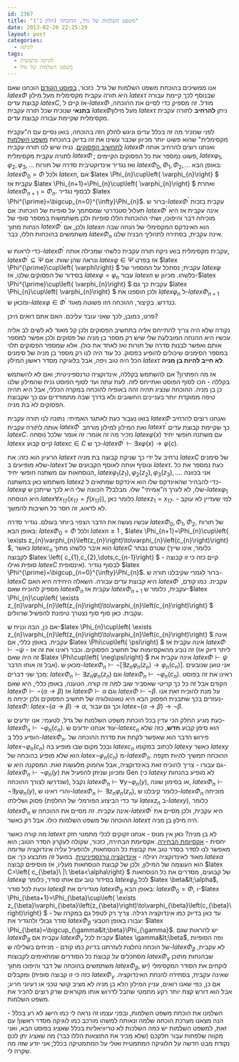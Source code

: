 ```yaml
---
id: 2367
title: "משפט השלמות של גדל, ההוכחה (חלק ב')"
date: 2013-02-26 22:25:29
layout: post
categories: 
  - לוגיקה
tags: 
  - לוגיקה מתמטית
  - משפט השלמות של גדל
---
```

אנו ממשיכים בהוכחת משפט השלמות של גדל. כזכור, <a href="http://www.gadial.net/2013/02/25/godel_completeness_proof_1/">בפוסט הקודם</a> הוכחנו שאם $latex \Phi$ היא תורה עקבית מקסימלית מעל מילון $latex \tau$ שבנוסף לכך קיימת עבורה קבוצת עדים $latex C$, אז קיים ל-$latex \Phi$ מודל. זה מספיק כדי לסיים את ההוכחה, <strong>בתנאי</strong> שנוכיח שכל תורה עקבית $latex \Phi$מעל מילון $latex \tau$ ניתן <strong>להרחיב</strong> לתורה עקבית מקסימלית שקיימת עבורה קבוצת עדים.

לפני שנזכיר מה זה בכלל עדים וניגש לחלק הזה בהוכחה, בואו נסיים עם ה"עקבית מקסימלית" שהוא פשוט יותר מכיוון שכבר עשינו את זה בדיוק בהוכחת <a href="http://www.gadial.net/2012/04/08/propositional_calculus_completeness/">משפט השלמות לתחשיב הפסוקים</a><strong></strong>. נניח שיש לנו תורה עקבית $latex \Phi$ ואנחנו רוצים להרחיב אותה לתורה עקבית מקסימלית $latex \Phi^{\prime}$; פשוט נמספר את כל הפסוקים הקיימים, $latex \varphi_{1},\varphi_{2},\varphi_{3},\dots$ ואז נגדיר אינדוקטיבית סדרה של תורות $latex \Phi_{0},\Phi_{1},\Phi_{2},\dots$ באופן הבא: $latex \Phi_{0}=\Phi$ ולכל $latex n$, אם $latex \Phi_{n}\cup\left\{ \varphi_{n}\right\} $ עקבית אז $latex \Phi_{n+1}=\Phi_{n}\cup\left\{ \varphi_{n}\right\} $ ואחרת $latex \Phi_{n+1}=\Phi_{n}$. לבסוף נגדיר $latex \Phi^{\prime}=\bigcup_{n=0}^{\infty}\Phi_{n}$. ברור ש-$latex \Phi^{\prime}$ עקבית בזכות תעלול סטנדרטי שמסתמך על סופיות של הוכחות: אם $latex \Phi^{\prime}$ אינה עקבית אז היא מוכיחה דבר והיפוכו, ושתי ההוכחות הללו סופיות ולכן משתמשות במספר סופי של הנחות מתוך $latex \Phi^{\prime}$ ולכן, אם $latex n$ הוא האינדקס המקסימלי של הנחה שבה משתמשים בהוכחות הללו, כבר $latex \Phi_{n}$ אינה עקבית, בסתירה לתהליך הבניה שלנו.

כדי לראות ש-$latex \Phi^{\prime}$ עקבית מקסימלית בואו ניקח תורה עקבית כלשהי שמכילה אותה, $latex \Phi^{\prime}\subseteq\Psi$ ונראה שהן שוות. אם $latex \varphi\in\Psi$ אז בפרט $latex \Phi^{\prime}\cup\left\{ \varphi\right\} $ עקבית; נסתכל על המספור של $latex \varphi$ בסידור של הפסוקים שלנו, אז $latex \varphi=\varphi_{n}$ עבור $latex n$ כלשהו. מכיוון ש-$latex \Phi^{\prime}\cup\left\{ \varphi_{n}\right\} $ עקבית כך גם $latex \Phi_{n}\cup\left\{ \varphi_{n}\right\} $ ולכן הוספנו את $latex \varphi_{n}$ ל-$latex \Phi_{n+1}$ ומכאן ש-$latex \varphi\in\Phi^{\prime}$ כנדרש. בקיצור, ההוכחה הזו פשוטה מאוד.

פרט, כמובן, לכך שאני עובד עליכם. האם אתם רואים היכן?

נקודה שלא היה צריך להתייחס אליה בתחשיב הפסוקים ולכן קל מאוד לא לשים לב אליה עכשיו היא ההנחה המובלעת שלי שיש רק מספר בן מניה של פסוקים ולכן אפשר למספר אותם ואפשר לבנות סדרה של תורות ואז לאחד את כולן. אלא שמספר הפסוקים תלוי במספר הסימנים שיכולים להופיע בפסוק. כל עוד היה לנו רק מספר בן מניה של סימנים הכל היה טוב ויפה, אבל בלוגיקה מסדר ראשון המילון $latex \tau$ <strong>לא חייב להיות בן מניה</strong>.

אז מה הפתרון? אם להשתמש בקללה, אינדוקציה טרנספיניטית; ואם לא להשתמש בקללה - חכו לסוף הפוסט ואתייחס לזה. לעת עתה ועד לסוף הפוסט נניח שהמילון שלנו כן בן מניה. ההוכחה שנציג תהיה זהה באופיה להוכחה במקרה הכללי, אבל היא תהיה טיפה ממוקדת יותר בעניינים החשובים ולא בדרך שבה מתמודדים עם כך שקבוצת הפסוקים לא בת מניה.

בואו נעבור כעת לאתגר האמיתי: נתונה לנו תורה עקבית $latex \Phi$ ואנחנו רוצים להרחיב אותה לתורה עקבית $latex \Phi^{\prime}$ ואת המילון למילון מורחב $latex \tau^{\prime}$ כך שקיימת קבוצת עדים $latex C$. נזכיר מה זה אומר: זה אומר שלכל נוסחה $latex \varphi\left(x\right)$ עם משתנה חופשי יחיד $latex x$ קיים קבוע $latex c\in C$ כך ש-$latex \Phi^{\prime}\vdash\exists x\varphi\left(x\right)\to\varphi\left(c\right)$.

הרעיון הוא כזה: את $latex \tau$ נרחיב על ידי כך שניקח קבוצה בת מניה $latex C$ של סימנים שלא מופיעים ב-$latex \tau$ ונוסיף אותה לאוסף הקבועים של $latex \tau$. כעת נמספר את כל הנוסחאות עם משתנה חופשי יחיד, $latex \varphi_{1}\left(z_{1}\right),\varphi_{2}\left(z_{2}\right),\varphi_{3}\left(z_{3}\right),\dots$. אני בכוונה משתמש כאן במשתנה $latex z$ כדי להבהיר שהאינדקס שלו הוא אינדקס שמתאים ל-$latex \varphi$ שלו, לא לערך ה"אמיתי" שלו. מבלבל? הכוונה שלי היא לכך שייתכן ש-$latex \varphi_{1}$ היא הנוסחה $latex \forall x_{17}\left(x_{17}=f\left(x_{17}\right)\right)$, כלומר כאן $latex z_{1}=x_{17}$. למי שעדיין לא עוקב - לא לדאוג, זה חסר כל חשיבות להמשך.

עכשיו נעשה את הדבר הצפוי ביותר בעולם. נגדיר סדרה $latex \Phi_{0},\Phi_{1},\Phi_{2},$ של תורות באופן הבא: $latex \Phi_{0}=\Phi$ ולכל $latex n\ge1$ , $latex \Phi_{n+1}=\Phi_{n}\cup\left\{ \exists z_{n}\varphi_{n}\left(z_{n}\right)\to\varphi_{n}\left(c_{n}\right)\right\} $, כאשר $latex c_{n}$ הוא איבר כלשהו מתוך $latex C$ שטרם נבחר (כלומר, אינו שייך לקבוצה $latex \left\{ c_{1},c_{2},\dots,c_{n-1}\right\} $ - קיים כזה כי זו קבוצה סופית ואילו $latex C$ אינסופית). לבסוף נגדיר $latex \Phi^{\prime}=\bigcup_{n=0}^{\infty}\Phi_{n}$. ברור לגמרי שקיבלנו תורה ש-$latex C$ היא קבוצת עדים עבורה. השאלה היחידה היא האם $latex \Phi^{\prime}$ עקבית. כמו קודם, מספיק להוכיח שאם $latex \Phi_{n}$ עקבית אז $latex \Phi_{n+1}$ עקבית, כלומר ש-$latex \Phi_{n}\cup\left\{ \exists z_{n}\varphi_{n}\left(z_{n}\right)\to\varphi_{n}\left(c_{n}\right)\right\} $ עקבית. כאן סוף סוף נצטרך טיפונת להפשיל שרוולים.

אם כן, הבה ונניח ש-$latex \Phi_{n}\cup\left\{ \exists z_{n}\varphi_{n}\left(z_{n}\right)\to\varphi_{n}\left(c_{n}\right)\right\} $ אינה עקבית. באופן כללי, אם $latex \Phi\cup\left\{ \psi\right\} $ אינה עקבית אז $latex \Phi\vdash\neg\psi$ - זה נובע מהאקסיומות של תחשיב הפסוקים. וכבר ראינו את זה אז (ליתר דיוק אז זה היה שאם $latex \Phi\cup\left\{ \neg\psi\right\} $ אינה עקבית את $latex \Phi\vdash\psi$ אבל זה אותו הדבר). מכאן ש-$latex \Phi_{n}\vdash\neg\left[\exists z_{n}\varphi_{n}\left(z_{n}\right)\to\varphi_{n}\left(c_{n}\right)\right]$. אני טוען שנובעים מכך שני דברים: $latex \Phi_{n}\vdash\exists z_{n}\varphi_{n}\left(z_{n}\right)$ וגם $latex \Phi_{n}\vdash\neg\varphi_{n}\left(c_{n}\right)$. ראינו את זה בפוסט הקודם אבל זה כל כך קריטי שאסביר שוב למה זה קורה. הטענה, באופן כללי, היא שאם $latex \Phi\vdash\neg\left(\alpha\to\beta\right)$ אז $latex \Phi\vdash\alpha$ וגם $latex \Phi\vdash\neg\beta$. על מנת להוכיח זאת אנו נעזרים בכך שתבנית הפסוק הבא היא טאוטולוגיה של תחשיב הפסוקים ולכן יכיחה מ-$latex \Phi$: $latex \neg\left(\alpha\to\beta\right)\to\alpha$, וכך גם עבור $latex \neg\left(\alpha\to\beta\right)\to\neg\beta$.

כעת מגיע החלק הכי עדין בכל הוכחת משפט השלמות של גדל, לטעמי: אנו יודעים ש-$latex \Phi_{n}\vdash\neg\varphi_{n}\left(c_{n}\right)$. עוד אנחנו יודעים ש-$latex c_{n}$ הוא סימן קבוע <strong>חדש</strong>, כזה שלא הופיע כלל ב-$latex \Phi_{n}$. פירוש הדבר הוא שאפשר לקחת את סדרת ההוכחה של $latex \neg\varphi_{n}\left(c_{n}\right)$ ובכל מקום שבו מופיע בה $latex c_{n}$ לכתוב במקומו $latex y$ כאשר $latex y$ הוא שלא מופיע בהוכחה של $latex \neg\varphi_{n}\left(c_{n}\right)$ מ-$latex \Phi_{n}$. ההוכחה תמשיך להיות תקפה גם עבורו - צריך להוכיח זאת באינדוקציה, אבל אחמוק מלעשות זאת. המסקנה היא ש-$latex \Phi_{n}\vdash\neg\varphi_{n}\left(y\right)$ ומכיוון שניתן להפעיל את Gen (כי $latex y$ לא מופיע בהנחות שנדרשו לצורך ההוכחה), נקבל $latex \Phi_{n}\vdash\forall y\neg\varphi_{n}\left(y\right)$, או בסימון שונה, $latex \Phi_{n}\vdash\neg\exists y\varphi_{n}\left(y\right)$, והרי ראינו ש-$latex \Phi_{n}\vdash\exists z_{n}\varphi_{n}\left(z_{n}\right)$, כלומר קיבלנו ש-$latex \Phi_{n}$ מוכיחה פסוק ושלילתו (עד כדי הביצוע הפורמלי של החלפת $latex z_{n}$ ב-$latex y$), כלומר $latex \Phi_{n}$ אינה עקבית. זה מסיים את ההוכחה ש-$latex \Phi^{\prime}$ היא עקבית, ולכן מסיים את ההוכחה של משפט השלמות כולו. אבל רק כאשר $latex \tau$ היה מילון בן מניה.

מה קורה כאשר $latex \tau$ לא בן מניה? כאן אין מנוס - אנחנו זקוקים לכלי מתמטי חזק יחסית - <a href="http://www.gadial.net/2012/06/04/choice_order_zorn/">אקסיומת הבחירה</a><strong></strong>. אקסיומת הבחירה, כזכור, שקולה לעקרון הסדר הטוב; הוא מאפשר לנו לסדר בסדר טוב את קבוצת כל הנוסחאות, ולהפעיל עליה אינדוקציה שדומה מאוד לאינדוקציה רגילה - <a href="http://www.gadial.net/2011/05/25/ordinals_overview/">אינדוקציה טרנספיניטית</a>. בפועל זה מתבצע כך: אם $latex \alpha$ הוא העוצמה של המילון, ולכן של קבוצת הנוסחאות מעליו, אז מוסיפים קבוצה $latex C=\left\{ c_{\beta}\ |\ \beta&lt;\alpha\right\} $ של קבועים, מסדרים את כל הנוסחאות $latex \varphi$ בסידור טוב עם אותו סודר, כלומר $latex \varphi_{\beta}$ לכל $latex \beta&lt;\alpha$, וכעת לכל סודר $latex \beta$ מגדירים את $latex \Phi_{\beta}$ באופן הבא: $latex \Phi_{0}=\Phi$, ו-$latex \Phi_{\beta+1}=\Phi_{\beta}\cup\left\{ \exists z_{\beta}\varphi_{\beta}\left(z_{\beta}\right)\to\varphi_{\beta}\left(c_{\beta}\right)\right\} $ - עד כאן בדיוק כמו אינדוקציה רגילה. צריך רק לטפל גם במקרה של סודר גבולי ולהגדיר את $latex \Phi_{\beta}$ עבורו באופן הטבעי: $latex \Phi_{\beta}=\bigcup_{\gamma&lt;\beta}\Phi_{\gamma}$. יש להראות שגם $latex \Phi_{\beta}$ עקבית אם $latex \Phi_{\gamma}$ עקבית לכל $latex \gamma&lt;\beta$, ופה הסופיות של הוכחה נחלצת לעזרתנו בדיוק כמו קודם - מניחים בשלילה ש-$latex \Phi_{\beta}$ לא עקבית, מסתכלים על קבוצת כל הסודרים שמתאימים לקבוצות $latex \Phi_{\gamma}$ שבהנחות מתוכן משתמשים בהוכחה של דבר והיפוכו מתוך $latex \Phi_{\beta}$, לוקחים את הסודר המקסימלי (יש כזה כי זו קבוצה סופית) ומקבלים $latex \Phi_{\gamma}$ שאינה עקבית, בסתירה להנחת האינדוקציה. אם כן, כפי שאנו רואים, עניין המילון הלא בן מניה לא מציב קושי טכני או רעיוני חריג; אבל הוא דורש קצת יותר רקע מתמטי שחבל לדרוש אותו מקוראים שרק רוצים להכיר את משפט השלמות.

השלמנו את הוכחת משפט השלמות, ובפני עצמו זה נראה לי כמו הישג לא רע בכלל - הנה מצאנו מערכת הוכחה שלמה ונאותה למשהו מורכב כמו לוגיקה מסדר ראשון! עם זאת, למשפט השלמות יש כמה השלכות לא טריוויאליות בכלל שאציג בפוסט הבא, ואני מקווה שלפחות עבור חלקכם (שלא מכיר את התוצאות הללו כבר) מה שאציג יתן לכם נקודת מבט חדשה על הלוגיקה המתמטית ואולי על המתמטיקה בכלל; אני יודע שזה מה שקרה לי.
